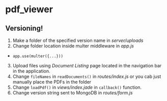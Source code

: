 # pdf_viewer

## Versioning!

1. Make a folder of the specified version name in *server/uploads*
2. Change folder location inside multer middleware in *app.js*
  * `app.use(multer({...}))`
3. Upload files using *Document Listing* page located in the navigation bar in the application.
4. Change `fileNames` in `readDocuments()` in *routes/index.js* or you cab just manually place the PDFs in the folder
5. Change `loadPdf()` in *views/index.jade* in `callback()` function.
6. Change version string sent to MongoDB in *routes/form.js*
